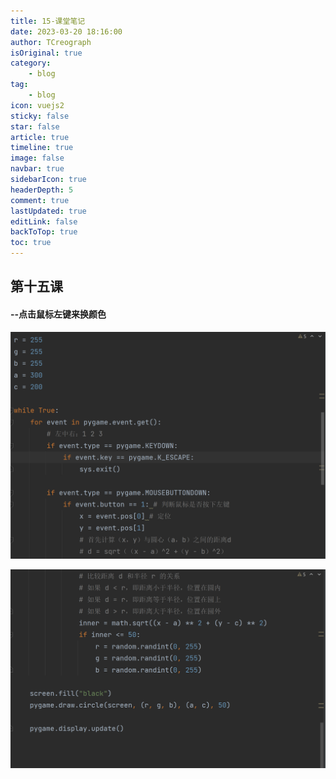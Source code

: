 ```yaml
---
title: 15-课堂笔记
date: 2023-03-20 18:16:00
author: TCreograph
isOriginal: true
category:
    - blog
tag:
    - blog
icon: vuejs2
sticky: false
star: false
article: true
timeline: true
image: false
navbar: true
sidebarIcon: true
headerDepth: 5
comment: true
lastUpdated: true
editLink: false
backToTop: true
toc: true
---
```


## 第十五课

#### --点击鼠标左键来换颜色

![image-20230320181734801](./notes-class15.assets/image-20230320181734801.png)

![image-20230320181709910](./notes-class15.assets/image-20230320181709910.png)